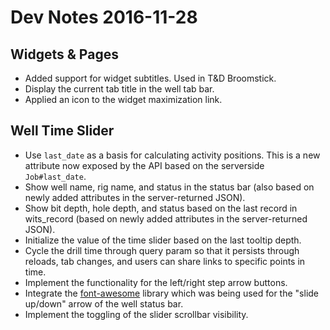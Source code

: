 # Dev Notes 2016-11-28

## Widgets & Pages

* Added support for widget subtitles. Used in T&D Broomstick.
* Display the current tab title in the well tab bar.
* Applied an icon to the widget maximization link.

## Well Time Slider

* Use `last_date` as a basis for calculating activity positions. This is a new attribute now exposed by the API based on the serverside `Job#last_date`.
* Show well name, rig name, and status in the status bar (also based on newly added attributes in the server-returned JSON).
* Show bit depth, hole depth, and status based on the last record in wits_record (based on newly added attributes in the server-returned JSON).
* Initialize the value of the time slider based on the last tooltip depth.
* Cycle the drill time through query param so that it persists through reloads, tab changes, and users can share links to specific points in time.
* Implement the functionality for the left/right step arrow buttons.
* Integrate the [font-awesome](https://github.com/FortAwesome/Font-Awesome) library which was being used for the "slide up/down" arrow of the well status bar.
* Implement the toggling of the slider scrollbar visibility.
